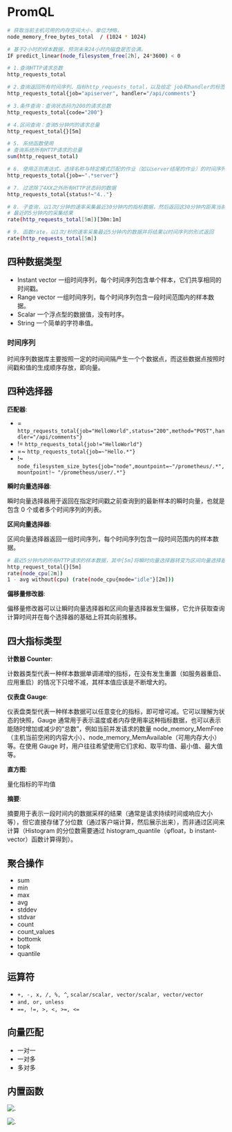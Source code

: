 # PromQL

```sh
# 获取当前主机可用的内存空间大小，单位为MB。
node_memory_free_bytes_total  / (1024 * 1024)

# 基于2小时的样本数据，预测未来24小时内磁盘是否会满。
IF predict_linear(node_filesystem_free[2h], 24*3600) < 0
```

```sh
# 1.查询HTTP请求总数
http_requests_total

# 2.查询返回所有时间序列、指标http_requests_total，以及给定 job和handler的标签
http_requests_total{job="apiserver", handler="/api/comments"}

# 3.条件查询：查询状态码为200的请求总数
http_requests_total{code="200"}

# 4.区间查询：查询5分钟内的请求总量
http_request_total{}[5m]

# 5. 系统函数使用
# 查询系统所有HTTP请求的总量
sum(http_request_total)

# 6. 使用正则表达式，选择名称与特定模式匹配的作业（如以server结尾的作业）的时间序列
http_requests_total{job=~".*server"}

# 7. 过滤除了4XX之外所有HTTP状态码的数据
http_requests_total{status!~"4.."}

# 8. 子查询，以1次/分钟的速率采集最近30分钟内的指标数据，然后返回这30分钟内距离当前时间
# 最近的5分钟内的采集结果
rate(http_requests_total[5m])[30m:1m]

# 9. 函数rate，以1次/秒的速率采集最近5分钟内的数据并将结果以时间序列的形式返回
rate(http_requests_total[5m])
```

## 四种数据类型

- Instant vector 一组时间序列，每个时间序列包含单个样本，它们共享相同的时间戳。
- Range vector 一组时间序列，每个时间序列包含一段时间范围内的样本数据。
- Scalar 一个浮点型的数据值，没有时序。
- String 一个简单的字符串值。

### 时间序列

时间序列数据库主要按照一定的时间间隔产生一个个数据点，而这些数据点按照时间戳和值的生成顺序存放，即向量。

## 四种选择器

**匹配器**:

- = `http_requests_total{job="HelloWorld",status="200",method="POST",handler="/api/comments"}`
- != `http_requests_total{job!="HelloWorld"}`
- =~ `http_requests_total{job=~"Hello.*"}`
- !~ `node_filesystem_size_bytes{job="node",mountpoint=~"/prometheus/.*", mountpoint!~ "/prometheus/user/.*"}`

**瞬时向量选择器**:

瞬时向量选择器用于返回在指定时间戳之前查询到的最新样本的瞬时向量，也就是包含 0 个或者多个时间序列的列表。

**区间向量选择器**:

区间向量选择器返回一组时间序列，每个时间序列包含一段时间范围内的样本数据。

```sh
# 最近5分钟内的所有HTTP请求的样本数据，其中[5m]将瞬时向量选择器转变为区间向量选择器
http_request_total{}[5m]
rate(node_cpu[2m])
1 - avg without(cpu) (rate(node_cpu{mode="idle"}[2m]))
```

**偏移量修改器**:

偏移量修改器可以让瞬时向量选择器和区间向量选择器发生偏移，它允许获取查询计算时间并在每个选择器的基础上将其向前推移。

## 四大指标类型

**计数器 Counter**:

计数器类型代表一种样本数据单调递增的指标，在没有发生重置（如服务器重启、应用重启）的情况下只增不减，其样本值应该是不断增大的。

**仪表盘 Gauge**:

仪表盘类型代表一种样本数据可以任意变化的指标，即可增可减。它可以理解为状态的快照，Gauge 通常用于表示温度或者内存使用率这种指标数据，也可以表示能随时增加或减少的“总数”，例如当前并发请求的数量 node_memory_MemFree（主机当前空闲的内容大小）、node_memory_MemAvailable（可用内存大小）等。在使用 Gauge 时，用户往往希望使用它们求和、取平均值、最小值、最大值等。

**直方图**:

量化指标的平均值

**摘要**:

摘要用于表示一段时间内的数据采样的结果（通常是请求持续时间或响应大小等），但它直接存储了分位数（通过客户端计算，然后展示出来），而非通过区间来计算（Histogram 的分位数需要通过 histogram_quantile（φfloat，b instant-vector）函数计算得到）。

## 聚合操作

- sum
- min
- max
- avg
- stddev
- stdvar
- count
- count_values
- bottomk
- topk
- quantile

## 运算符

- `+, -, x, /, %, ^`, `scalar/scalar, vector/scalar, vector/vector`
- `and, or, unless`
- `==, !=, >, <, >=, <=`

## 向量匹配

- 一对一
- 一对多
- 多对多

## 内置函数

![.](https://res.weread.qq.com/wrepub/epub_34630839_103)

![.](https://res.weread.qq.com/wrepub/epub_34630839_104)
